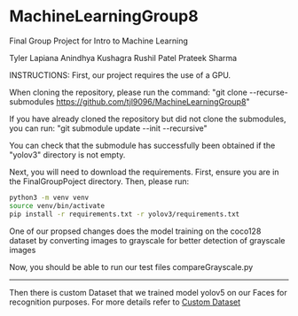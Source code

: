 # MachineLearningGroup8
Final Group Project for Intro to Machine Learning

Tyler Lapiana
Anindhya Kushagra
Rushil Patel
Prateek Sharma

INSTRUCTIONS:
First, our project requires the use of a GPU.

When cloning the repository, please run the command: "git clone --recurse-submodules https://github.com/tjl9096/MachineLearningGroup8"

If you have already cloned the repository but did not clone the submodules, you can run: "git submodule update --init --recursive"

You can check that the submodule has successfully been obtained if the "yolov3" directory is not empty. 

Next, you will need to download the requirements. First, ensure you are in the FinalGroupPoject directory. Then, please run: 
```bash 
python3 -m venv venv
source venv/bin/activate
pip install -r requirements.txt -r yolov3/requirements.txt
```
One of our propsed changes does the model training on the coco128 dataset by converting images to grayscale for better detection of grayscale images

Now, you should be able to run our test files compareGrayscale.py

---

Then there is custom Dataset that we trained model yolov5 on our Faces for recognition purposes. For more details refer to [Custom Dataset](ps2798/README.md)